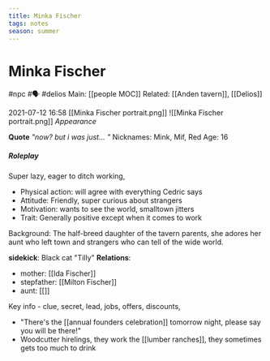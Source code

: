 ```yaml
---
title: Minka Fischer
tags: notes
season: summer
---
```

 
# Minka Fischer
#npc  #🗣 #delios 
Main: [[people MOC]]
Related: [[Anden tavern]], [[Delios]]

2021-07-12
16:58
[[Minka Fischer portrait.png]]
![[Minka Fischer portrait.png]]
*Appearance*

**Quote** *"now? but i was just... "*
Nicknames: Mink, Mif, Red
Age: 16

##### Roleplay
Super lazy, eager to ditch working,
-   Physical action: will agree with everything Cedric says
-   Attitude: Friendly, super curious about strangers
-   Motivation: wants to see the world, smalltown jitters
-   Trait: Generally positive except when it comes to work

Background: The half-breed daughter of the tavern parents, she adores her aunt who left town and strangers who can tell of the wide world.

**sidekick**: Black cat "Tilly"
**Relations**: 
-	mother: [[Ida Fischer]]
-	stepfather: [[Milton Fischer]]
-	aunt: [[]]

Key info - clue, secret, lead, jobs, offers, discounts,
-   "There's the [[annual founders celebration]] tomorrow night, please say you will be there!"
-   Woodcutter hirelings, they work the [[lumber ranches]], they sometimes gets too much to drink
